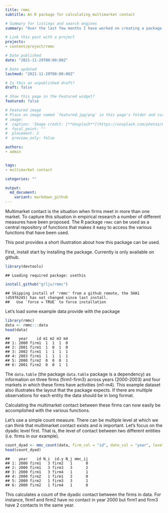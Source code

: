 ```yaml
---
title: rmmc
subtitle: An R package for calculating multimarket contact

# Summary for listings and search engines
summary: "Over the last few months I have worked on creating a package that can help with calculating various measures of multimarket contact. This is a short post to illustrate how it can be used."

# Link this post with a project
projects:
- content/project/rmmc

# Date published
date: "2021-11-29T00:00:00Z"

# Date updated
lastmod: "2021-11-29T00:00:00Z"

# Is this an unpublished draft?
draft: false

# Show this page in the Featured widget?
featured: false

# Featured image
# Place an image named `featured.jpg/png` in this page's folder and customize its options here.
# image:
#  caption: 'Image credit: [**Unsplash**](https://unsplash.com/photos/CpkOjOcXdUY)'
#  focal_point: ""
#  placement: 2
#  preview_only: false

authors:
- admin


tags:
- multimarket contact

categories: ""

output:
  md_document:
    variant: markdown_github
---
```


Multimarket contact is the situation when firms meet in more than one
market. To capture this situation in empirical research a number of
different measures have been proposed. The R package `rmmc` can be used
as a central repository of functions that makes it easy to access the
various functions that have been used.

This post provides a short illustration about how this package can be
used.

First, install start by installing the package. Currently is only
available on github.

``` r
library(devtools)
```

    ## Loading required package: usethis

``` r
install_github("grlju/rmmc")
```

    ## Skipping install of 'rmmc' from a github remote, the SHA1 (d59f6245) has not changed since last install.
    ##   Use `force = TRUE` to force installation

Let’s load some example data provide with the package

``` r
library(rmmc)
data <- rmmc:::data
head(data)
```

    ##    year    id m1 m2 m3 m4
    ## 1: 2000 firm1  1  1  1  0
    ## 2: 2001 firm1  1  0  1  0
    ## 3: 2002 firm1  1  1  1  1
    ## 4: 2003 firm1  1  1  1  1
    ## 5: 2000 firm2  0  0  0  1
    ## 6: 2001 firm2  0  0  1  1

The `data.table` (the package `data.table` package is a dependency) as
information on three firms (firm1-firm3) across years (2000-2003) and
four markets in which these firms have activities (m1-m4). This example
dataset also illustrates the layout that the package expects. If there
are multiple observations for each entity the data should be in long
format.

Calculating the multimarket contact between these firms can now easily
be accomplished with the various functions.

Let’s use a simple count measure. There can be multiple level at which
we can think that multimarket contact exists and is important. Let’s
focus on the dyadic level first. That is, the level of contact between
two different entities (i.e. firms in our example).

``` r
count_dyad <- mmc_count(data, firm_col = "id", date_col = "year", level = "dyad", market_cols = c("m1", "m2", "m3", "m4"))
head(count_dyad)
```

    ##    year    id N_i  id.y N_j mmc_ij
    ## 1: 2000 firm1   3 firm2   1      0
    ## 2: 2000 firm1   3 firm3   3      2
    ## 3: 2000 firm1   3 firm4   1      1
    ## 4: 2000 firm2   1 firm1   3      0
    ## 5: 2000 firm2   1 firm3   3      1
    ## 6: 2000 firm2   1 firm4   1      0

This calculates a count of the dyadic contact between the firms in data.
For instance, firm1 and firm2 have no contact in year 2000 but firm1 and
firm3 have 2 contacts in the same year.
